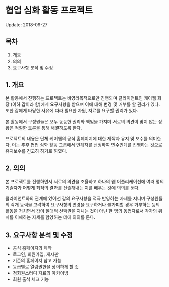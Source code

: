 # 협업 심화 활동 프로젝트

Update: 2018-09-27

## 목차
1. 개요
2. 의의
3. 요구사항 분석 및 수정

## 1. 개요

본 활동에서 진행하는 프로젝트는 비영리목적으로만 진행되며 클라이언트인 케이웹 회장 (이하 갑이라 함)에게 요구사항을 받으며 이에 대해 변경 및 거부를 할 권리가 있다. 또한 갑에게 타당한 사유에 따라 필요한 자원, 자료를 요구할 권리가 있다.

본 활동에서 구성원들은 모두 동등한 권리와 책임을 가지며 서로의 의견이 맞지 않는 상황은 적절한 토론을 통해 해결하도록 한다.

프로젝트의 내용은 단체 케이웹의 공식 홈페이지에 대한 제작과 유지 및 보수를 의미한다. 이는 추후 협업 심화 활동 그룹에서 인계자를 선정하여 인수인계를 진행하는 것으로 유지보수를 견고히 하기로 하였다.


## 2. 의의

본 프로젝트를 진행하면서 서로의 의견을 조율하고 하나의 웹 어플리케이션에 여러 명의 기술자가 어떻게 최적의 결과를 산출해내는 지를 배우는 것에 의의를 둔다.

클라이언트와의 관계에 있어선 갑의 요구사항을 적극 반영하는 자세를 지니며 구성원들의 각개 능력을 고려하여 요구사항의 변경을 요구하거나 불가피할 경우 거부하는 등의 활동을 거치면서 갑이 절대적 선택권을 지니는 것이 아닌 한 명의 동업자로서 각자의 위치를 이해하는 자세를 함양하는 데에 의의를 둔다.

## 3. 요구사항 분석 및 수정

 - 공식 홈페이지의 제작
 - 로그인, 회원가입, 게시판
 - 기존의 홈페이지 참고 가능
 - 등급별로 열람권한을 상이하게 할 것
 - 정회원스터디 자료의 아카이빙
 - 회원 출석 체크 기능
